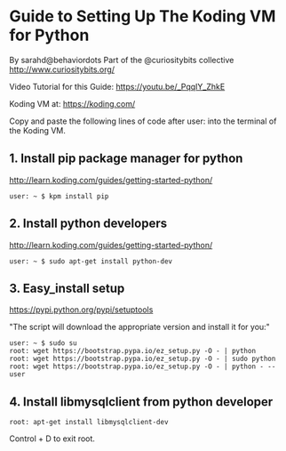 # Guide to Setting Up The Koding VM for Python
By sarahd@behaviordots
Part of the @curiositybits collective http://www.curiositybits.org/

Video Tutorial for this Guide: https://youtu.be/_PqqIY_ZhkE

Koding VM at: https://koding.com/

Copy and paste the following lines of code after user: into the terminal of the Koding VM.

## 1. Install pip package manager for python
http://learn.koding.com/guides/getting-started-python/

```
user: ~ $ kpm install pip

```

## 2. Install python developers
http://learn.koding.com/guides/getting-started-python/


```
user: ~ $ sudo apt-get install python-dev

```

## 3. Easy_install setup
https://pypi.python.org/pypi/setuptools

"The script will download the appropriate version and install it for you:"

```
user: ~ $ sudo su
root: wget https://bootstrap.pypa.io/ez_setup.py -O - | python
root: wget https://bootstrap.pypa.io/ez_setup.py -O - | sudo python
root: wget https://bootstrap.pypa.io/ez_setup.py -O - | python - --user

```

## 4. Install libmysqlclient from python developer

```
root: apt-get install libmysqlclient-dev

```
Control + D to exit root.



